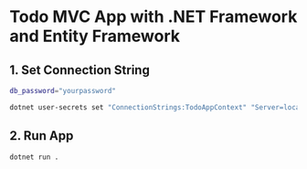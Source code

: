 # Todo MVC App with .NET Framework and Entity Framework 

## 1. Set Connection String
```bash
db_password="yourpassword"

dotnet user-secrets set "ConnectionStrings:TodoAppContext" "Server=localhost; Database=todo_app; User Id=aziemp66; Password=$db_password; TrustServerCertificate=True;"
``````

## 2. Run App
```bash
dotnet run . 
```